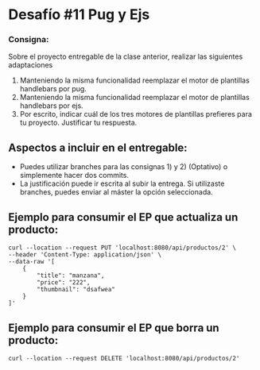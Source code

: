 # Desafío #11 Pug y Ejs

### Consigna:  
Sobre el proyecto entregable de la clase anterior, realizar las siguientes adaptaciones

1) Manteniendo la misma funcionalidad reemplazar el motor de plantillas handlebars por pug.
2) Manteniendo la misma funcionalidad reemplazar el motor de plantillas handlebars por ejs.
3) Por escrito, indicar cuál de los tres motores de plantillas prefieres para tu proyecto. Justificar tu respuesta.


## Aspectos a incluir en el entregable:
- Puedes utilizar branches para las consignas 1) y 2) (Optativo) o simplemente hacer dos commits.
- La justificación puede ir escrita al subir la entrega. Si utilizaste branches, puedes enviar al máster la opción seleccionada.


## Ejemplo para consumir el EP que actualiza un producto:

```
curl --location --request PUT 'localhost:8080/api/productos/2' \
--header 'Content-Type: application/json' \
--data-raw '[
    {
        "title": "manzana",
        "price": "222",
        "thumbnail": "dsafwea"        
    }
]'
```

## Ejemplo para consumir el EP que borra un producto:

```
curl --location --request DELETE 'localhost:8080/api/productos/2'
```